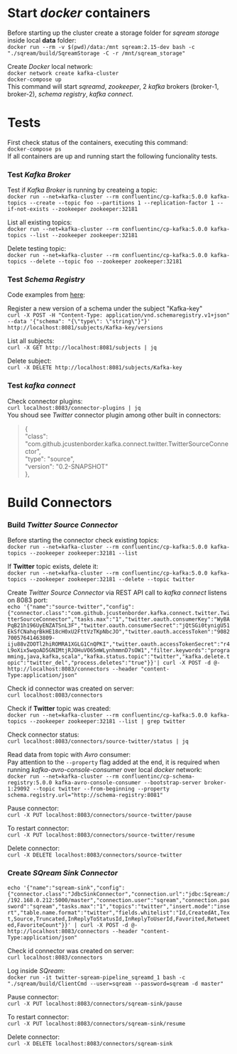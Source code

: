 # Start _docker_ containers  
Before starting up the cluster create a storage folder for _sqream storage_ inside local **data** folder:  
`docker run --rm -v $(pwd)/data:/mnt sqream:2.15-dev bash -c "./sqream/build/SqreamStorage -C -r /mnt/sqream_storage"`  

Create _Docker_ local network:   
`docker network create kafka-cluster`  
`docker-compose up`  
This command will start _sqreamd_, _zookeeper_, 2 _kafka_ brokers (broker-1, broker-2), _schema registry_, _kafka connect_.  

# Tests
First check status of the containers, executing this command:  
`docker-compose ps`  
If all containers  are up and running start the following funcionality tests.  

### Test _Kafka Broker_
Test if _Kafka Broker_ is running by createing a topic:  
`docker run --net=kafka-cluster --rm confluentinc/cp-kafka:5.0.0 kafka-topics --create --topic foo --partitions 1 --replication-factor 1 --if-not-exists --zookeeper zookeeper:32181`

List all existing topics:  
`docker run --net=kafka-cluster --rm confluentinc/cp-kafka:5.0.0 kafka-topics --list --zookeeper zookeeper:32181`  

Delete testing topic:  
`docker run --net=kafka-cluster --rm confluentinc/cp-kafka:5.0.0 kafka-topics --delete --topic foo --zookeeper zookeeper:32181`  

### Test _Schema Registry_
Code examples from [here](https://github.com/confluentinc/schema-registry#quickstart):  

Register a new version of a schema under the subject "Kafka-key"  
`curl -X POST -H "Content-Type: application/vnd.schemaregistry.v1+json" --data '{"schema": "{\"type\": \"string\"}"}' http://localhost:8081/subjects/Kafka-key/versions`  
     
List all subjects:  
`curl -X GET http://localhost:8081/subjects | jq`  

Delete subject:  
`curl -X DELETE http://localhost:8081/subjects/Kafka-key`  

### Test _kafka connect_
Check connector plugins:  
`curl localhost:8083/connector-plugins | jq`  
You shoud see _Twitter_ connector plugin among other built in connectors:  
> {  
    "class": "com.github.jcustenborder.kafka.connect.twitter.TwitterSourceConnector",  
    "type": "source",  
    "version": "0.2-SNAPSHOT"  
  },  
  
# Build Connectors
### Build _Twitter Source Connector_
Before starting the connector check existing topics:  
`docker run --net=kafka-cluster --rm confluentinc/cp-kafka:5.0.0 kafka-topics --zookeeper zookeeper:32181 --list`  

If **Twitter** topic exists, delete it:  
`docker run --net=kafka-cluster --rm confluentinc/cp-kafka:5.0.0 kafka-topics --zookeeper zookeeper:32181 --delete --topic twitter` 
 
Create _Twitter Source Connector_ via REST API call to _kafka connect_ listens on 8083 port:  
 `echo '{"name":"source-twitter","config":{"connector.class":"com.github.jcustenborder.kafka.connect.twitter.TwitterSourceConnector","tasks.max":"1","twitter.oauth.consumerKey":"WyBAPqB21h196UyENZATSnL3F","twitter.oauth.consumerSecret":"jQtSGi0tynigU51EkSfCNahqrBkHE18cH0xU2FttVzTKpNbcJO","twitter.oauth.accessToken":"908270057641463809-iju88vZOOTl2hiROMRA1XGLG1CnQPKI","twitter.oauth.accessTokenSecret":"r4L9oXix5wqoAD5GNIMtjRJOHuVO65mWLynhmmnD7sOW1","filter.keywords":"programming,java,kafka,scala","kafka.status.topic":"twitter","kafka.delete.topic":"twitter_del","process.deletes":"true"}}'| curl -X POST -d @- http://localhost:8083/connectors --header "content-Type:application/json"`  
 
Check id connector was created on server:  
`curl localhost:8083/connectors`  

Check if **Twitter** topic was created:  
`docker run --net=kafka-cluster --rm confluentinc/cp-kafka:5.0.0 kafka-topics --zookeeper zookeeper:32181 --list | grep twitter`  

Check connector status:  
`curl localhost:8083/connectors/source-twitter/status | jq`  

Read data from topic with _Avro_ consumer:   
Pay attention to the `--property` flag added at the end, it is required when running _kafka-avro-console-consumer_ over local _docker_ network:  
`docker run --net=kafka-cluster --rm confluentinc/cp-schema-registry:5.0.0 kafka-avro-console-consumer --bootstrap-server broker-1:29092 --topic twitter --from-beginning --property schema.registry.url="http://schema-registry:8081"`  

Pause connector:  
`curl -X PUT localhost:8083/connectors/source-twitter/pause`  

To restart connector:  
`curl -X PUT localhost:8083/connectors/source-twitter/resume`  

Delete connector:  
`curl -X DELETE localhost:8083/connectors/source-twitter`  

### Create _SQream Sink Connector_
`echo '{"name":"sqream-sink","config":{"connector.class":"JdbcSinkConnector","connection.url":"jdbc:Sqream://192.168.0.212:5000/master","connection.user":"sqream","connection.password":"sqream","tasks.max":"1","topics":"twitter","insert.mode":"insert","table.name.format":"twitter","fields.whitelist":"Id,CreatedAt,Text,Source,Truncated,InReplyToStatusId,InReplyToUserId,Favorited,Retweeted,FavoriteCount"}}' | curl -X POST -d @- http://localhost:8083/connectors --header "content-Type:application/json"`  

Check id connector was created on server:  
`curl localhost:8083/connectors`  

Log inside _SQream_:  
`docker run -it twitter-sqream-pipeline_sqreamd_1 bash -c "./sqream/build/ClientCmd --user=sqream --password=sqream -d master"`  

Pause connector:  
`curl -X PUT localhost:8083/connectors/sqream-sink/pause`  

To restart connector:  
`curl -X PUT localhost:8083/connectors/sqream-sink/resume`  

Delete connector:  
`curl -X DELETE localhost:8083/connectors/sqream-sink`  


